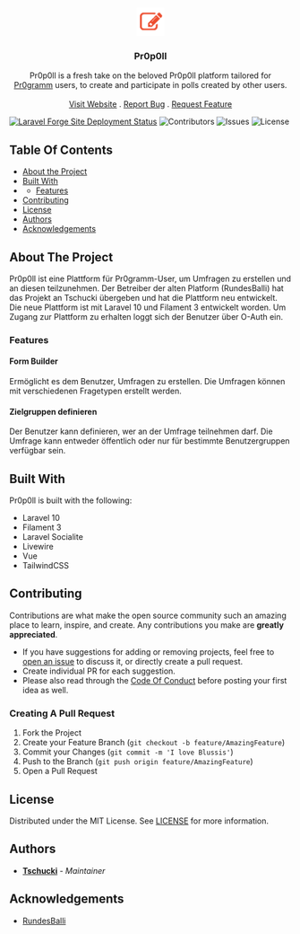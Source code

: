 <br/>
<p align="center">
  <a href="https://github.com/pr0p0ll/pr0p0ll">
    <img src="resources/assets/imgs/pr0p0ll.png" alt="Logo" width="50" height="50">
  </a>

<h3 align="center">Pr0p0ll</h3>

  <p align="center">
    Pr0p0ll is a fresh take on the beloved Pr0p0ll platform tailored for <a href="https://pr0gramm.com">Pr0gramm</a> users, to create and participate in polls created by other users.
    <br/>
    <br/>
    <a href="https://pr0p0ll.com">Visit Website</a>
    .
    <a href="https://github.com/Tschucki/pr0p0ll/issues">Report Bug</a>
    .
    <a href="https://github.com/Tschucki/pr0p0ll/issues">Request Feature</a>
  </p>
</p>

[![Laravel Forge Site Deployment Status](https://img.shields.io/endpoint?url=https%3A%2F%2Fforge.laravel.com%2Fsite-badges%2F3936ac5a-a184-4514-83d2-65bcbc93581f%3Fdate%3D1%26commit%3D1&style=plastic)](https://forge.laravel.com) ![Contributors](https://img.shields.io/github/contributors/pr0p0ll/pr0p0ll?color=dark-green) ![Issues](https://img.shields.io/github/issues/pr0p0ll/pr0p0ll) ![License](https://img.shields.io/github/license/pr0p0ll/pr0p0ll)

## Table Of Contents

* [About the Project](#about-the-project)
* [Built With](#built-with)
* * [Features](#features)
* [Contributing](#contributing)
* [License](#license)
* [Authors](#authors)
* [Acknowledgements](#acknowledgements)

## About The Project

Pr0p0ll ist eine Plattform für Pr0gramm-User, um Umfragen zu erstellen und an diesen teilzunehmen. Der Betreiber der alten Platform (RundesBalli) hat das Projekt an Tschucki übergeben und hat die Plattform neu entwickelt. Die neue Plattform ist mit Laravel 10 und Filament 3 entwickelt worden. Um Zugang zur Plattform zu erhalten loggt sich der Benutzer über O-Auth ein.

### Features

#### Form Builder
Ermöglicht es dem Benutzer, Umfragen zu erstellen. Die Umfragen können mit verschiedenen Fragetypen erstellt werden.
#### Zielgruppen definieren
Der Benutzer kann definieren, wer an der Umfrage teilnehmen darf. Die Umfrage kann entweder öffentlich oder nur für bestimmte Benutzergruppen verfügbar sein.

## Built With

Pr0p0ll is built with the following:
* Laravel 10
* Filament 3
* Laravel Socialite
* Livewire
* Vue
* TailwindCSS

## Contributing

Contributions are what make the open source community such an amazing place to learn, inspire, and create. Any
contributions you make are **greatly appreciated**.

* If you have suggestions for adding or removing projects, feel free
  to [open an issue](https://github.com/Tschucki/pr0p0ll/issues/new) to discuss it, or directly create a pull request.
* Create individual PR for each suggestion.
* Please also read through the [Code Of Conduct](https://github.com/Tschucki/pr0p0ll/blob/main/.github/CODE_OF_CONDUCT.md) before
  posting your first idea as well.

### Creating A Pull Request

1. Fork the Project
2. Create your Feature Branch (`git checkout -b feature/AmazingFeature`)
3. Commit your Changes (`git commit -m 'I love Blussis'`)
4. Push to the Branch (`git push origin feature/AmazingFeature`)
5. Open a Pull Request

## License

Distributed under the MIT License. See [LICENSE](https://github.com/Tschucki/pr0p0ll/blob/main/LICENSE.md) for more
information.

## Authors

* **[Tschucki](https://github.com/Tschucki)** - *Maintainer*

## Acknowledgements

* [RundesBalli](https://github.com/RundesBalli)
